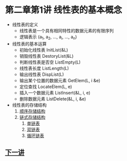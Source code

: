 # 第二章第1讲 线性表的基本概念
- 线性表的定义
  - 线性表是一个具有相同特性的数据元素的有限序列
  - 逻辑表示 (a<sub>1</sub>, a<sub>2</sub>, ..., a<sub>i</sub>, ..., a<sub>n</sub>)
- 线性表的基本运算
  - 初始化线性表 InitList(&L)
  - 销毁线性表 DestoryList(&L)
  - 判断线性表是否空 ListEmpty(L)
  - 线性表长度 ListLength(L)
  - 输出线性表 DispList(L)
  - 输出某个位置的数据元素 GetElem(L, i &e)
  - 定位查找 LocateElem(L, e)
  - 插入一个数据元素 ListInsert(&L, i, e)
  - 删除数据元素 ListDelete(&L, i, &e)
- 线性表的存储结构
  1. [顺序存储结构](section2.md)
  2. [链式存储结构]()
     1. [单链表](section4.md)
     2. [双链表](../chapter3/section1.md)
     3. [循环链表](../chapter3/section2.md)

## [下一讲](section2.md)